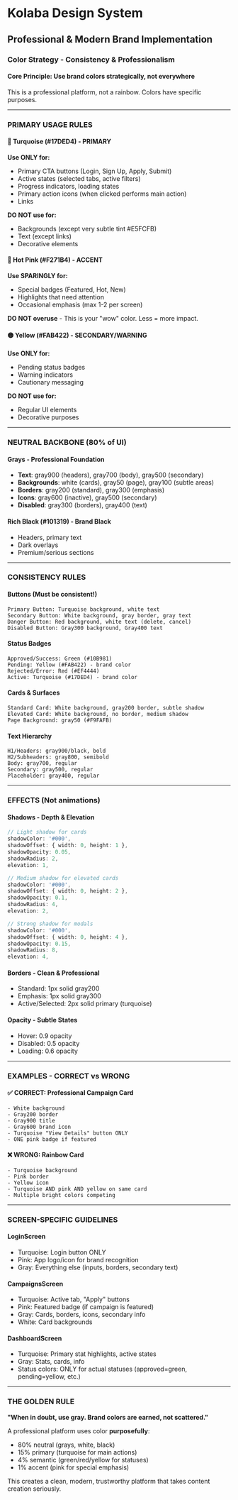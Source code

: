 # Kolaba Design System
## Professional & Modern Brand Implementation

### Color Strategy - Consistency & Professionalism

#### **Core Principle**: Use brand colors **strategically, not everywhere**
This is a professional platform, not a rainbow. Colors have specific purposes.

---

### PRIMARY USAGE RULES

#### 🔵 **Turquoise (#17DED4)** - PRIMARY
**Use ONLY for:**
- Primary CTA buttons (Login, Sign Up, Apply, Submit)
- Active states (selected tabs, active filters)
- Progress indicators, loading states
- Primary action icons (when clicked performs main action)
- Links

**DO NOT use for:**
- Backgrounds (except very subtle tint #E5FCFB)
- Text (except links)
- Decorative elements

#### 🔴 **Hot Pink (#F271B4)** - ACCENT
**Use SPARINGLY for:**
- Special badges (Featured, Hot, New)
- Highlights that need attention
- Occasional emphasis (max 1-2 per screen)

**DO NOT overuse** - This is your "wow" color. Less = more impact.

#### 🟡 **Yellow (#FAB422)** - SECONDARY/WARNING
**Use ONLY for:**
- Pending status badges
- Warning indicators
- Cautionary messaging

**DO NOT use for:**
- Regular UI elements
- Decorative purposes

---

### NEUTRAL BACKBONE (80% of UI)

#### **Grays** - Professional Foundation
- **Text**: gray900 (headers), gray700 (body), gray500 (secondary)
- **Backgrounds**: white (cards), gray50 (page), gray100 (subtle areas)
- **Borders**: gray200 (standard), gray300 (emphasis)
- **Icons**: gray600 (inactive), gray500 (secondary)
- **Disabled**: gray300 (borders), gray400 (text)

#### **Rich Black (#101319)** - Brand Black
- Headers, primary text
- Dark overlays
- Premium/serious sections

---

### CONSISTENCY RULES

#### **Buttons** (Must be consistent!)
```
Primary Button: Turquoise background, white text
Secondary Button: White background, gray border, gray text
Danger Button: Red background, white text (delete, cancel)
Disabled Button: Gray300 background, Gray400 text
```

#### **Status Badges**
```
Approved/Success: Green (#10B981)
Pending: Yellow (#FAB422) - brand color
Rejected/Error: Red (#EF4444)
Active: Turquoise (#17DED4) - brand color
```

#### **Cards & Surfaces**
```
Standard Card: White background, gray200 border, subtle shadow
Elevated Card: White background, no border, medium shadow
Page Background: gray50 (#F9FAFB)
```

#### **Text Hierarchy**
```
H1/Headers: gray900/black, bold
H2/Subheaders: gray800, semibold
Body: gray700, regular
Secondary: gray500, regular
Placeholder: gray400, regular
```

---

### EFFECTS (Not animations)

#### **Shadows** - Depth & Elevation
```typescript
// Light shadow for cards
shadowColor: '#000',
shadowOffset: { width: 0, height: 1 },
shadowOpacity: 0.05,
shadowRadius: 2,
elevation: 1,

// Medium shadow for elevated cards
shadowColor: '#000',
shadowOffset: { width: 0, height: 2 },
shadowOpacity: 0.1,
shadowRadius: 4,
elevation: 2,

// Strong shadow for modals
shadowColor: '#000',
shadowOffset: { width: 0, height: 4 },
shadowOpacity: 0.15,
shadowRadius: 8,
elevation: 4,
```

#### **Borders** - Clean & Professional
- Standard: 1px solid gray200
- Emphasis: 1px solid gray300
- Active/Selected: 2px solid primary (turquoise)

#### **Opacity** - Subtle States
- Hover: 0.9 opacity
- Disabled: 0.5 opacity
- Loading: 0.6 opacity

---

### EXAMPLES - CORRECT vs WRONG

#### ✅ **CORRECT: Professional Campaign Card**
```
- White background
- Gray200 border
- Gray900 title
- Gray600 brand icon
- Turquoise "View Details" button ONLY
- ONE pink badge if featured
```

#### ❌ **WRONG: Rainbow Card**
```
- Turquoise background
- Pink border
- Yellow icon
- Turquoise AND pink AND yellow on same card
- Multiple bright colors competing
```

---

### SCREEN-SPECIFIC GUIDELINES

#### **LoginScreen**
- Turquoise: Login button ONLY
- Pink: App logo/icon for brand recognition
- Gray: Everything else (inputs, borders, secondary text)

#### **CampaignsScreen**
- Turquoise: Active tab, "Apply" buttons
- Pink: Featured badge (if campaign is featured)
- Gray: Cards, borders, icons, secondary info
- White: Card backgrounds

#### **DashboardScreen**
- Turquoise: Primary stat highlights, active states
- Gray: Stats, cards, info
- Status colors: ONLY for actual statuses (approved=green, pending=yellow, etc.)

---

### THE GOLDEN RULE

**"When in doubt, use gray. Brand colors are earned, not scattered."**

A professional platform uses color **purposefully**:
- 80% neutral (grays, white, black)
- 15% primary (turquoise for main actions)
- 4% semantic (green/red/yellow for statuses)
- 1% accent (pink for special emphasis)

This creates a clean, modern, trustworthy platform that takes content creation seriously.
